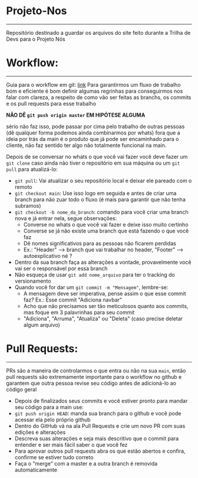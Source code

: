 # Projeto-Nos

---

Repositório destinado a guardar os arquivos do site feito durante a Trilha de Devs para o Projeto Nós

# Workflow:
---

Guia para o workflow em git: [link](https://guides.github.com/introduction/flow/)
Para garantirmos um fluxo de trabalho bom e eficiente é bom definir algumas regrinhas para conseguirmos nos falar com clareza, a respeito de como vão ser feitas as branchs, os commits e os pull requests para esse trabalho

**NÃO DÊ `git push origin master` EM HIPÓTESE ALGUMA**

sério não faz isso, pode passar por cima pelo trabalho de outras pessoas (dê qualquer forma podemos ainda combinarmos por whats) fora que a ideia por trás da main é o produto que já pode ser encaminhado para o cliente, não faz sentido ter algo não totalmente funcional na main.

Depois de se conversar no whats o que você vai fazer você deve fazer um `git clone` caso ainda não tiver o repositório em sua máquina ou um `git pull` para atualizá-lo:

* `git pull`: Vai atualizar o seu repositório local e deixar ele pareado com o remoto
* `git checkout main`: Use isso logo em seguida e antes de criar uma branch para não zuar todo o fluxo (é mais para garantir que não tenha subramos)
* `git checkout -b nome_da_branch`: comando para você criar uma branch nova e já entrar nela, segue observações:
  * Converse no whats o que você vai fazer e deixe isso muito certinho
  * Converse se já não existe uma branch que está fazendo o que você faz
  * Dê nomes significativos para as pessoas não ficarem perdidas
  * Ex.: "Header" --> branch que vai trabalhar no header, "Footer" --> autoexplicativo né ?
* Dentro da sua branch faça as alterações a vontade, provavelmente você vai ser o responsável por essa branch
* Não esqueça de usar `git add nome_arquivo` para ter o tracking do versionamento
* Quando você for dar um `git commit -m "Mensagem"`, lembre-se:
  * A mensagem deve ser imperativa, pense assim o que esse commit faz? Ex.: Esse commit "Adiciona navbar"
  * Acho que não precisamos ser tão meticulosos quanto aos commits, mas foque em 3 palavrinhas para seu commit
  * "Adiciona", "Arruma", "Atualiza" ou "Deleta" (caso precise deletar algum arquivo)

# Pull Requests:
---

PRs são a maneira de controlarmos o que entra ou não na sua `main`, então pull requests são extremamente importante para o workflow no github e garantem que outra pessoa revise seu código antes de adicioná-lo ao código geral

* Depois de finalizados seus commits e você estiver pronto para mandar seu código para a main use:
* `git push origin HEAD`: manda sua branch para o github e você pode acessar ela pelo próprio github
* Dentro do GitHub vá na ala Pull Requests e crie um novo PR com suas edições e alterações
* Descreva suas alterações e seja mais descritivo que o commit para entender e ser mais fácil saber o que você fez
* Para aprovar outros pull requests abra os que estão abertos e confira, confirme se estiver tudo correto
* Faça o "merge" com a master e a outra branch é removida automaticamente
 
